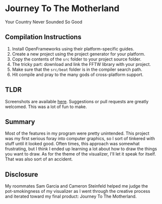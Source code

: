 Journey To The Motherland
=========================
Your Country Never Sounded So Good

## Compilation Instructions
1. Install OpenFrameworks using their platform-specific guides.
2. Create a new project using the project generator for your platform.
3. Copy the contents of the `src` folder to your project source folder.
4. The tricky part: download and link the FFTW library with your project.
5. Make sure that the `src/beat` folder is in the compiler search path.
6. Hit compile and pray to the many gods of cross-platform support.

## TLDR
Screenshots are available [here](http://imgur.com/a/nrEah). Suggestions
or pull requests are greatly welcomed. This was a lot of fun to make.

## Summary
Most of the features in my program were pretty unintended. This project
was my first serious foray into computer graphics, so I sort of tinkered
with stuff until it looked good. Often times, this approach was somewhat
frustrating, but I think I ended up learning a lot about how to draw the
things you want to draw. As for the theme of the visualizer, I'll let it
speak for itself. That was also sort of an accident.

## Disclosure
My roommates Sam Garcia and Cameron Steinfeld helped me judge the
pot-smokingness of my visualizer as I went through the creative process
and iterated toward my final product: Journey To The Motherland.
